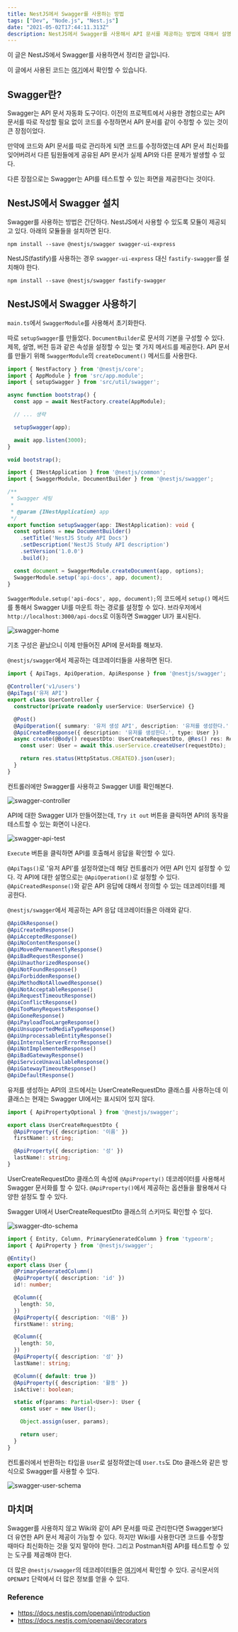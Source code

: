 ```yaml
---
title: NestJS에서 Swagger를 사용하는 방법
tags: ["Dev", "Node.js", "Nest.js"]
date: "2021-05-02T17:44:11.313Z"
description: NestJS에서 Swagger를 사용해서 API 문서를 제공하는 방법에 대해서 설명합니다.
---
```


이 글은 NestJS에서 Swagger를 사용하면서 정리한 글입니다.

이 글에서 사용된 코드는 [여기](https://github.com/JHyeok/nestjs-api-example)에서 확인할 수 있습니다.

## Swagger란?

Swagger는 API 문서 자동화 도구이다. 이전의 프로젝트에서 사용한 경험으로는 API 문서를 따로 작성할 필요 없이 코드를 수정하면서 API 문서를 같이 수정할 수 있는 것이 큰 장점이었다.

만약에 코드와 API 문서를 따로 관리하게 되면 코드를 수정하였는데 API 문서 최신화를 잊어버려서 다른 팀원들에게 공유된 API 문서가 실제 API와 다른 문제가 발생할 수 있다.

다른 장점으로는 Swagger는 API를 테스트할 수 있는 화면을 제공한다는 것이다.

## NestJS에서 Swagger 설치

Swagger를 사용하는 방법은 간단하다. NestJS에서 사용할 수 있도록 모듈이 제공되고 있다. 아래의 모듈들을 설치하면 된다.

```
npm install --save @nestjs/swagger swagger-ui-express
```

NestJS(fastify)를 사용하는 경우 `swagger-ui-express` 대신 `fastify-swagger`를 설치해야 한다.

```
npm install --save @nestjs/swagger fastify-swagger
```

## NestJS에서 Swagger 사용하기

`main.ts`에서 `SwaggerModule`를 사용해서 초기화한다.

따로 `setupSwagger`를 만들었다. `DocumentBuilder`로 문서의 기본을 구성할 수 있다. 제목, 설명, 버전 등과 같은 속성을 설정할 수 있는 몇 가지 메서드를 제공한다. API 문서를 만들기 위해 `SwaggerModule`의 `createDocument()` 메서드를 사용한다.

```typescript
import { NestFactory } from '@nestjs/core';
import { AppModule } from 'src/app.module';
import { setupSwagger } from 'src/util/swagger';

async function bootstrap() {
  const app = await NestFactory.create(AppModule);

  // ... 생략

  setupSwagger(app);

  await app.listen(3000);
}

void bootstrap();
```

```typescript
import { INestApplication } from '@nestjs/common';
import { SwaggerModule, DocumentBuilder } from '@nestjs/swagger';

/**
 * Swagger 세팅
 *
 * @param {INestApplication} app
 */
export function setupSwagger(app: INestApplication): void {
  const options = new DocumentBuilder()
    .setTitle('NestJS Study API Docs')
    .setDescription('NestJS Study API description')
    .setVersion('1.0.0')
    .build();

  const document = SwaggerModule.createDocument(app, options);
  SwaggerModule.setup('api-docs', app, document);
}
```

`SwaggerModule.setup('api-docs', app, document);`의 코드에서 `setup()` 메서드를 통해서 Swagger UI를 마운트 하는 경로를 설정할 수 있다. 브라우저에서 `http://localhost:3000/api-docs`로 이동하면 Swagger UI가 표시된다.

![swagger-home](./swagger-home.png)

기초 구성은 끝났으니 이제 만들어진 API에 문서화를 해보자.

`@nestjs/swagger`에서 제공하는 데코레이터들을 사용하면 된다.

```typescript 
import { ApiTags, ApiOperation, ApiResponse } from '@nestjs/swagger';

@Controller('v1/users')
@ApiTags('유저 API')
export class UserController {
  constructor(private readonly userService: UserService) {}

  @Post()
  @ApiOperation({ summary: '유저 생성 API', description: '유저를 생성한다.' })
  @ApiCreatedResponse({ description: '유저를 생성한다.', type: User })
  async create(@Body() requestDto: UserCreateRequestDto, @Res() res: Response) {
    const user: User = await this.userService.createUser(requestDto);

    return res.status(HttpStatus.CREATED).json(user);
  }
}
```

컨트롤러에만 Swagger를 사용하고 Swagger UI를 확인해본다.

![swagger-controller](./swagger-controller.png)

API에 대한 Swagger UI가 만들어졌는데, `Try it out` 버튼을 클릭하면 API의 동작을 테스트할 수 있는 화면이 나온다.

![swagger-api-test](./swagger-api-test.png)

`Execute` 버튼을 클릭하면 API를 호출해서 응답을 확인할 수 있다.

`@ApiTags()`로 '유저 API'를 설정하였는데 해당 컨트롤러가 어떤 API 인지 설정할 수 있다. 각 API에 대한 설명으로는 `@ApiOperation()`로 설정할 수 있다. `@ApiCreatedResponse()`와 같은 API 응답에 대해서 정의할 수 있는 데코레이터를 제공한다.

`@nestjs/swagger`에서 제공하는 API 응답 데코레이터들은 아래와 같다.

```typescript
@ApiOkResponse()
@ApiCreatedResponse()
@ApiAcceptedResponse()
@ApiNoContentResponse()
@ApiMovedPermanentlyResponse()
@ApiBadRequestResponse()
@ApiUnauthorizedResponse()
@ApiNotFoundResponse()
@ApiForbiddenResponse()
@ApiMethodNotAllowedResponse()
@ApiNotAcceptableResponse()
@ApiRequestTimeoutResponse()
@ApiConflictResponse()
@ApiTooManyRequestsResponse()
@ApiGoneResponse()
@ApiPayloadTooLargeResponse()
@ApiUnsupportedMediaTypeResponse()
@ApiUnprocessableEntityResponse()
@ApiInternalServerErrorResponse()
@ApiNotImplementedResponse()
@ApiBadGatewayResponse()
@ApiServiceUnavailableResponse()
@ApiGatewayTimeoutResponse()
@ApiDefaultResponse()
```

유저를 생성하는 API의 코드에서는 UserCreateRequestDto 클래스를 사용하는데 이 클래스는 현재는 Swagger UI에서는 표시되어 있지 않다.

```typescript
import { ApiPropertyOptional } from '@nestjs/swagger';

export class UserCreateRequestDto {
  @ApiProperty({ description: '이름' })
  firstName!: string;

  @ApiProperty({ description: '성' })
  lastName!: string;
}
```

UserCreateRequestDto 클래스의 속성에 `@ApiProperty()` 데코레이터를 사용해서 Swagger 문서화를 할 수 있다. `@ApiProperty()`에서 제공하는 옵션들을 활용해서 다양한 설정도 할 수 있다. 

Swagger UI에서 UserCreateRequestDto 클래스의 스키마도 확인할 수 있다.

![swagger-dto-schema](./swagger-dto-schema.png)

```typescript
import { Entity, Column, PrimaryGeneratedColumn } from 'typeorm';
import { ApiProperty } from '@nestjs/swagger';

@Entity()
export class User {
  @PrimaryGeneratedColumn()
  @ApiProperty({ description: 'id' })
  id!: number;

  @Column({
    length: 50,
  })
  @ApiProperty({ description: '이름' })
  firstName!: string;

  @Column({
    length: 50,
  })
  @ApiProperty({ description: '성' })
  lastName!: string;

  @Column({ default: true })
  @ApiProperty({ description: '활동' })
  isActive!: boolean;

  static of(params: Partial<User>): User {
    const user = new User();

    Object.assign(user, params);

    return user;
  }
}
```

컨트롤러에서 반환하는 타입을 `User`로 설정하였는데 `User.ts`도 Dto 클래스와 같은 방식으로 Swagger를 사용할 수 있다.

![swagger-user-schema](./swagger-user-schema.png)

## 마치며

Swagger를 사용하지 않고 Wiki와 같이 API 문서를 따로 관리한다면 Swagger보다 더 유연한 API 문서 제공이 가능할 수 있다. 하지만 Wiki를 사용한다면 코드를 수정할 때마다 최신화하는 것을 잊지 말아야 한다. 그리고 Postman처럼 API를 테스트할 수 있는 도구를 제공해야 한다.

더 많은 `@nestjs/swagger`의 데코레이터들은 [여기](https://docs.nestjs.com/openapi/decorators)에서 확인할 수 있다. 공식문서의 `OPENAPI` 단락에서 더 많은 정보를 얻을 수 있다.

### Reference
- https://docs.nestjs.com/openapi/introduction
- https://docs.nestjs.com/openapi/decorators